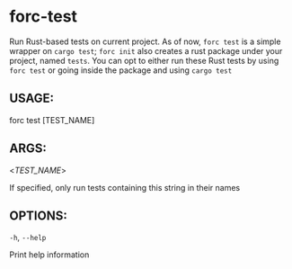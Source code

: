
# forc-test
Run Rust-based tests on current project. As of now, `forc test` is a simple wrapper on `cargo test`;
`forc init` also creates a rust package under your project, named `tests`. You can opt to either run
these Rust tests by using `forc test` or going inside the package and using `cargo test`


## USAGE:
forc test [TEST_NAME]


## ARGS:

<_TEST_NAME_>

   If specified, only run tests containing this string in their names


## OPTIONS:

`-h`, `--help` 

Print help information
